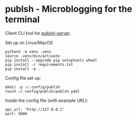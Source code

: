# publsh - Microblogging for the terminal

Client CLI tool for [publsh-server](https://github.com/salcedoa/cli-blg).

Set up on Linux/MacOS
```
python3 -m venv .venv
source .venv/bin/activate
pip install --upgrade pip setuptools wheel
pip install -r requirements.txt
pip install -e .
```

Config file set up:
```
mkdir -p ~/.config/publsh
touch ~/.config/publsh/publsh.yaml
```
Inside the config file (with example URL):
```
api_url: "http://127.0.0.1"
port: 5000
```
